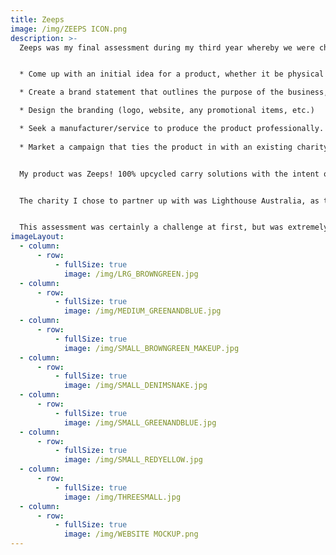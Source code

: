 ```yaml
---
title: Zeeps
image: /img/ZEEPS ICON.png
description: >-
  Zeeps was my final assessment during my third year whereby we were challenged to create an entrepreneurial proposal for 6-12 marketable products. Our task what to fulfill the following:


  * Come up with an initial idea for a product, whether it be physical or digital, that can be marketed and sold.

  * Create a brand statement that outlines the purpose of the business, demographic and goal of the product/business. 

  * Design the branding (logo, website, any promotional items, etc.)

  * Seek a manufacturer/service to produce the product professionally. 
  
  * Market a campaign that ties the product in with an existing charity to help raise funds and spread awareness of said charity.


  My product was Zeeps! 100% upcycled carry solutions with the intent of creating something new out of something old and abandoned. Zeeps uses materials found at second hand shops to both provide funds for the underprivileged and create one of a kind designs based on what's available at the time. The designs are calculated and intended to make carrying certain items easier and more attainable. They are sewn by local seamstresses. All tags and labels have been locally sourced and produced. Specifically, the labels are a stamp I had laser engraved at a local printer, which was also used to create sealed labels on the cases themselves.


  The charity I chose to partner up with was Lighthouse Australia, as they battle child homelessness in Australia. I felt that tied in really nicely with my product/business' background. I created a promotional site that linked from Zeeps' main page via a splash screen. There you could purchase t-shirts, ribbons, badges, stickers and the you could even donate directly to the foundation.


  This assessment was certainly a challenge at first, but was extremely fun and rewarding after the initial hurdle. Despite my only having any real hands-on creativity, being mostly a digital artist, it was certainly eye opening at how much goes into creating and manufacturing a physical product in small quantities.
imageLayout:
  - column:
      - row:
          - fullSize: true
            image: /img/LRG_BROWNGREEN.jpg
  - column:
      - row:
          - fullSize: true
            image: /img/MEDIUM_GREENANDBLUE.jpg
  - column:
      - row:
          - fullSize: true
            image: /img/SMALL_BROWNGREEN_MAKEUP.jpg
  - column:
      - row:
          - fullSize: true
            image: /img/SMALL_DENIMSNAKE.jpg
  - column:
      - row:
          - fullSize: true
            image: /img/SMALL_GREENANDBLUE.jpg
  - column:
      - row:
          - fullSize: true
            image: /img/SMALL_REDYELLOW.jpg
  - column:
      - row:
          - fullSize: true
            image: /img/THREESMALL.jpg
  - column:
      - row:
          - fullSize: true
            image: /img/WEBSITE MOCKUP.png
---
```












